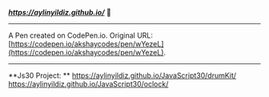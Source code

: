 ***https://aylinyildiz.github.io/***  :ghost:

*****
A Pen created on CodePen.io. Original URL: [https://codepen.io/akshaycodes/pen/wYezeL](https://codepen.io/akshaycodes/pen/wYezeL).


*************************
**Js30 Project: **
https://aylinyildiz.github.io/JavaScript30/drumKit/
https://aylinyildiz.github.io/JavaScript30/oclock/
